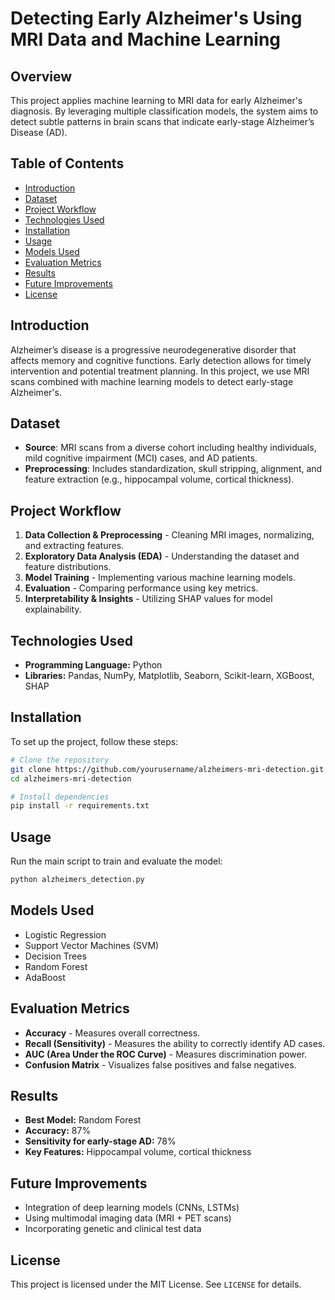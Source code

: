 # Detecting Early Alzheimer's Using MRI Data and Machine Learning

## Overview
This project applies machine learning to MRI data for early Alzheimer's diagnosis. By leveraging multiple classification models, the system aims to detect subtle patterns in brain scans that indicate early-stage Alzheimer’s Disease (AD).

## Table of Contents
- [Introduction](#introduction)
- [Dataset](#dataset)
- [Project Workflow](#project-workflow)
- [Technologies Used](#technologies-used)
- [Installation](#installation)
- [Usage](#usage)
- [Models Used](#models-used)
- [Evaluation Metrics](#evaluation-metrics)
- [Results](#results)
- [Future Improvements](#future-improvements)
- [License](#license)

## Introduction
Alzheimer’s disease is a progressive neurodegenerative disorder that affects memory and cognitive functions. Early detection allows for timely intervention and potential treatment planning. In this project, we use MRI scans combined with machine learning models to detect early-stage Alzheimer's.

## Dataset
- **Source**: MRI scans from a diverse cohort including healthy individuals, mild cognitive impairment (MCI) cases, and AD patients.
- **Preprocessing**: Includes standardization, skull stripping, alignment, and feature extraction (e.g., hippocampal volume, cortical thickness).

## Project Workflow
1. **Data Collection & Preprocessing** - Cleaning MRI images, normalizing, and extracting features.
2. **Exploratory Data Analysis (EDA)** - Understanding the dataset and feature distributions.
3. **Model Training** - Implementing various machine learning models.
4. **Evaluation** - Comparing performance using key metrics.
5. **Interpretability & Insights** - Utilizing SHAP values for model explainability.

## Technologies Used
- **Programming Language:** Python
- **Libraries:** Pandas, NumPy, Matplotlib, Seaborn, Scikit-learn, XGBoost, SHAP

## Installation
To set up the project, follow these steps:

```bash
# Clone the repository
git clone https://github.com/yourusername/alzheimers-mri-detection.git
cd alzheimers-mri-detection

# Install dependencies
pip install -r requirements.txt
```

## Usage
Run the main script to train and evaluate the model:
```bash
python alzheimers_detection.py
```

## Models Used
- Logistic Regression
- Support Vector Machines (SVM)
- Decision Trees
- Random Forest
- AdaBoost

## Evaluation Metrics
- **Accuracy** - Measures overall correctness.
- **Recall (Sensitivity)** - Measures the ability to correctly identify AD cases.
- **AUC (Area Under the ROC Curve)** - Measures discrimination power.
- **Confusion Matrix** - Visualizes false positives and false negatives.

## Results
- **Best Model:** Random Forest
- **Accuracy:** 87%
- **Sensitivity for early-stage AD:** 78%
- **Key Features:** Hippocampal volume, cortical thickness

## Future Improvements
- Integration of deep learning models (CNNs, LSTMs)
- Using multimodal imaging data (MRI + PET scans)
- Incorporating genetic and clinical test data

## License
This project is licensed under the MIT License. See `LICENSE` for details.
